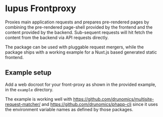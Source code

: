 # lupus Frontproxy

Proxies main application requests and prepares pre-rendered pages by combining the pre-rendered page-shell provided
by the frontend and the content provided by the backend. Sub-sequent requests will hit fetch the content from the
backend via API requests directly.

The package can be used with pluggable request mergers, while the package ships with a working example for a
Nuxt.js based generated static frontend.

## Example setup

Add a web docroot for your front-proxy  as shown in the provided example, in the `example` directory.

The example is working well with https://github.com/drunomics/multisite-request-matcher/ and
https://github.com/drunomics/phapp-cli since it uses the environment variable names as defined by those packages.
